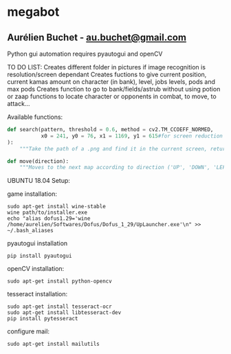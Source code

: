 # megabot
## Aurélien Buchet - au.buchet@gmail.com

Python gui automation
requires pyautogui and openCV

TO DO LIST:
Creates different folder in pictures if image recognition is resolution/screen dependant
Creates fuctions to give current position, current kamas amount on character (in bank), level, jobs levels, pods and max pods
Creates function to go to bank/fields/astrub without using potion or zaap
functions to locate character or opponents in combat, to move, to attack...

Available functions:
```python
def search(pattern, threshold = 0.6, method = cv2.TM_CCOEFF_NORMED,
           x0 = 241, y0 = 76, x1 = 1169, y1 = 615#for screen reduction in order to reduce elapsed time
):
    """Take the path of a .png and find it in the current screen, returns the positions of the pattern in the screen"""

def move(direction):
    """Moves to the next map according to direction ('UP', 'DOWN', 'LEFT' or 'RIGHT')"""


```

UBUNTU 18.04 Setup:

game installation:
```shell
sudo apt-get install wine-stable
wine path/to/installer.exe
echo "alias dofus1.29='wine /home/aurelien/Softwares/Dofus/Dofus_1_29/UpLauncher.exe'\n" >> ~/.bash_aliases
```

pyautogui installation
```shell
pip install pyautogui
```

openCV installation:
```shell
sudo apt-get install python-opencv
```

tesseract installation:
```shell
sudo apt-get install tesseract-ocr
sudo apt-get install libtesseract-dev
pip install pytesseract
```

configure mail:
```shell
sudo apt-get install mailutils
```
